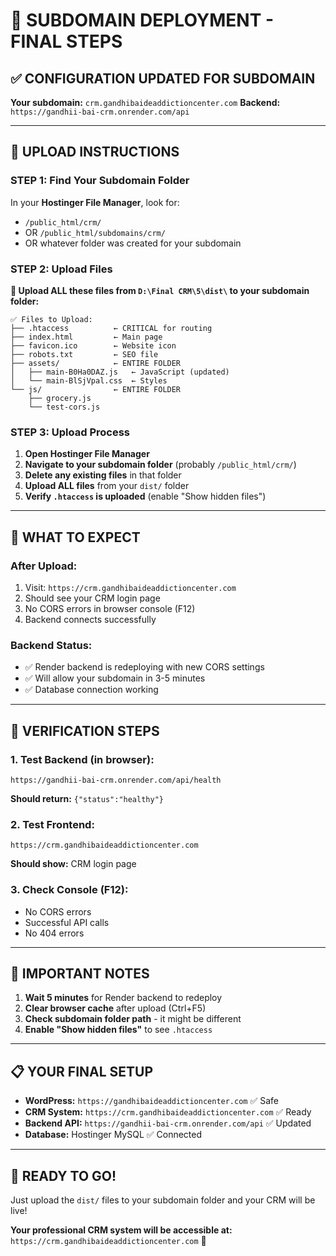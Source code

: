 # 🚀 SUBDOMAIN DEPLOYMENT - FINAL STEPS

## ✅ **CONFIGURATION UPDATED FOR SUBDOMAIN**

**Your subdomain:** `crm.gandhibaideaddictioncenter.com`
**Backend:** `https://gandhii-bai-crm.onrender.com/api`

---

## 📂 **UPLOAD INSTRUCTIONS**

### **STEP 1: Find Your Subdomain Folder**

In your **Hostinger File Manager**, look for:
- `/public_html/crm/` 
- OR `/public_html/subdomains/crm/`
- OR whatever folder was created for your subdomain

### **STEP 2: Upload Files**

**📁 Upload ALL these files from `D:\Final CRM\5\dist\` to your subdomain folder:**

```
✅ Files to Upload:
├── .htaccess          ← CRITICAL for routing
├── index.html         ← Main page
├── favicon.ico        ← Website icon  
├── robots.txt         ← SEO file
├── assets/            ← ENTIRE FOLDER
│   ├── main-B0Ha0DAZ.js   ← JavaScript (updated)
│   └── main-BlSjVpal.css  ← Styles
└── js/                ← ENTIRE FOLDER
    ├── grocery.js
    └── test-cors.js
```

### **STEP 3: Upload Process**

1. **Open Hostinger File Manager**
2. **Navigate to your subdomain folder** (probably `/public_html/crm/`)
3. **Delete any existing files** in that folder
4. **Upload ALL files** from your `dist/` folder
5. **Verify `.htaccess` is uploaded** (enable "Show hidden files")

---

## 🎯 **WHAT TO EXPECT**

### **After Upload:**
1. Visit: `https://crm.gandhibaideaddictioncenter.com`
2. Should see your CRM login page
3. No CORS errors in browser console (F12)
4. Backend connects successfully

### **Backend Status:**
- ✅ Render backend is redeploying with new CORS settings
- ✅ Will allow your subdomain in 3-5 minutes
- ✅ Database connection working

---

## 🔧 **VERIFICATION STEPS**

### **1. Test Backend (in browser):**
```
https://gandhii-bai-crm.onrender.com/api/health
```
**Should return:** `{"status":"healthy"}`

### **2. Test Frontend:**
```
https://crm.gandhibaideaddictioncenter.com
```
**Should show:** CRM login page

### **3. Check Console (F12):**
- No CORS errors
- Successful API calls
- No 404 errors

---

## 🚨 **IMPORTANT NOTES**

1. **Wait 5 minutes** for Render backend to redeploy
2. **Clear browser cache** after upload (Ctrl+F5)
3. **Check subdomain folder path** - it might be different
4. **Enable "Show hidden files"** to see `.htaccess`

---

## 📋 **YOUR FINAL SETUP**

- **WordPress:** `https://gandhibaideaddictioncenter.com` ✅ Safe
- **CRM System:** `https://crm.gandhibaideaddictioncenter.com` ✅ Ready
- **Backend API:** `https://gandhii-bai-crm.onrender.com/api` ✅ Updated
- **Database:** Hostinger MySQL ✅ Connected

---

## 🎉 **READY TO GO!**

Just upload the `dist/` files to your subdomain folder and your CRM will be live!

**Your professional CRM system will be accessible at:**
`https://crm.gandhibaideaddictioncenter.com` 🚀
